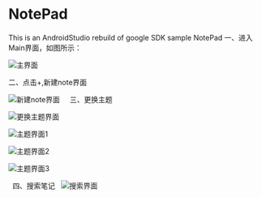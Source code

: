 # NotePad
This is an AndroidStudio rebuild of google SDK sample NotePad
一、进入Main界面，如图所示：  

![主界面](https://github.com/xinchanghao/notepad-master/blob/master/app/src/main/res/drawable/1.png)  

二、点击+,新建note界面

![新建note界面](https://github.com/xinchanghao/notepad-master/blob/master/app/src/main/res/drawable/2.png)  
 
三、更换主题

![更换主题界面](https://github.com/xinchanghao/notepad-master/blob/master/app/src/main/res/drawable/3.png)  

![主题界面1](https://github.com/xinchanghao/notepad-master/blob/master/app/src/main/res/drawable/4.png)  

![主题界面2](https://github.com/xinchanghao/notepad-master/blob/master/app/src/main/res/drawable/5.png)  

![主题界面3](https://github.com/xinchanghao/notepad-master/blob/master/app/src/main/res/drawable/6.png) 


 
四、搜索笔记
 
![搜索界面](https://github.com/xinchanghao/notepad-master/blob/master/app/src/main/res/drawable/7.png)  

